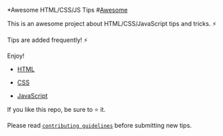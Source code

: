  *Awesome HTML/CSS/JS Tips #[Awesome][awesome-badge]

This is an awesome project about HTML/CSS/JavaScript tips and tricks. ⚡

Tips are added frequently! ⚡

Enjoy!

- [HTML](HTML.md)

- [CSS](CSS.md)

- [JavaScript](JAVASCRIPT.md)

If you like this repo, be sure to ⭐ it.

Please read [`contributing guidelines`](./CONTRIBUTING.md) before submitting new tips.

[awesome-badge]: https://cdn.rawgit.com/sindresorhus/awesome/d7305f38d29fed78fa85652e3a63e154dd8e8829/media/badge.svg 